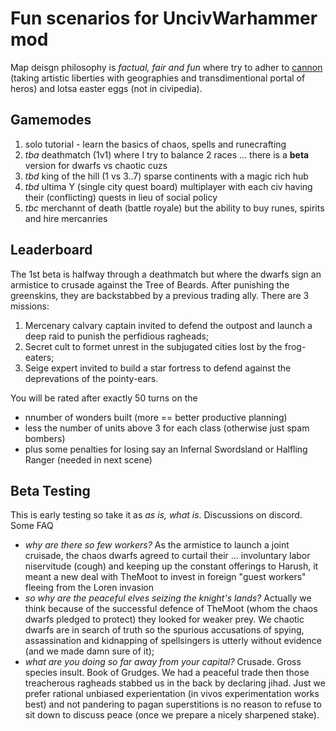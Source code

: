 # Fun scenarios for UncivWarhammer mod

Map deisgn philosophy is _factual, fair and fun_ where try to adher to [cannon]() (taking artistic liberties with geographies and transdimentional portal of heros) and lotsa easter eggs (not in civipedia).

## Gamemodes

1. solo tutorial - learn the basics of chaos, spells and runecrafting
2. _tba_ deathmatch (1v1) where I try to balance 2 races ... there is a **beta** version for dwarfs vs chaotic cuzs
3. _tbd_ king of the hill (1 vs 3..7) sparse continents with a magic rich hub
4. _tbd_ ultima Y (single city quest board) multiplayer with each civ having their (conflicting) quests in lieu of social policy
5. _tbc_ merchannt of death (battle royale) but the ability to buy runes, spirits and hire mercanries

## Leaderboard

The 1st beta is halfway through a deathmatch but where the dwarfs sign an armistice to crusade against the Tree of Beards. After punishing the greenskins, they are backstabbed by a previous trading ally. There are 3 missions:
1. Mercenary calvary captain invited to defend the outpost and launch a deep raid to punish the perfidious ragheads;
2. Secret cult to formet unrest in the subjugated cities lost by the frog-eaters;
3. Seige expert invited to build a star fortress to defend against the deprevations of the pointy-ears.

You will be rated after exactly 50 turns on the 
- nnumber of wonders built (more == better productive planning)
- less the number of units above 3 for each class (otherwise just spam bombers)
- plus some penalties for losing say an Infernal Swordsland or Halfling Ranger (needed in next scene)

## Beta Testing

This is early testing so take it as _as is, what is_. Discussions on discord. Some FAQ

- _why are there so few workers?_ As the armistice to launch a joint cruisade, the chaos dwarfs agreed to curtail their ... involuntary labor niservitude (cough) and keeping up the constant offerings to Harush, it meant a new deal with TheMoot to invest in foreign "guest workers" fleeing from the Loren invasion
- _so why are the peaceful elves seizing the knight's lands?_ Actually we think because of the successful defence of TheMoot (whom the chaos dwarfs pledged to protect) they looked for weaker prey. We chaotic dwarfs are in search of truth so the spurious accusations of spying, assassination and kidnapping of spellsingers is utterly without evidence (and we made damn sure of it);
- _what are you doing so far away from your capital?_ Crusade. Gross species insult. Book of Grudges. We had a peaceful trade then those treacherous ragheads stabbed us in the back by declaring jihad. Just we prefer rational unbiased experientation (in vivos experimentation works best) and not pandering to pagan superstitions is no reason to refuse to sit down to discuss peace (once we prepare a nicely sharpened stake).
